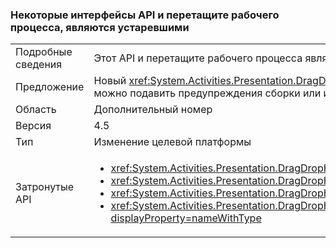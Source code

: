 ### <a name="some-workflow-drag-and-drop-apis-are-obsolete"></a>Некоторые интерфейсы API и перетащите рабочего процесса, являются устаревшими

|   |   |
|---|---|
|Подробные сведения|Этот API и перетащите рабочего процесса является устаревшим и будут отображаться предупреждения компилятора, если приложение перестраивается в 4.5.|
|Предложение|Новый <xref:System.Activities.Presentation.DragDropHelper?displayProperty=name> следует использовать API-интерфейсы, поддерживающие операции с нескольких объектов. Кроме того, можно подавить предупреждения сборки или избежать их вывода с помощью более старой версией компилятора. Интерфейсы API по-прежнему поддерживаются.|
|Область|Дополнительный номер|
|Версия|4.5|
|Тип|Изменение целевой платформы|
|Затронутые API|<ul><li><xref:System.Activities.Presentation.DragDropHelper.DoDragMove(System.Activities.Presentation.WorkflowViewElement,System.Windows.Point)?displayProperty=nameWithType></li><li><xref:System.Activities.Presentation.DragDropHelper.GetCompositeView(System.Windows.DragEventArgs)?displayProperty=nameWithType></li><li><xref:System.Activities.Presentation.DragDropHelper.GetDraggedModelItem(System.Windows.DragEventArgs)?displayProperty=nameWithType></li><li><xref:System.Activities.Presentation.DragDropHelper.GetDroppedObject(System.Windows.DependencyObject,System.Windows.DragEventArgs,System.Activities.Presentation.EditingContext)?displayProperty=nameWithType></li></ul>|

